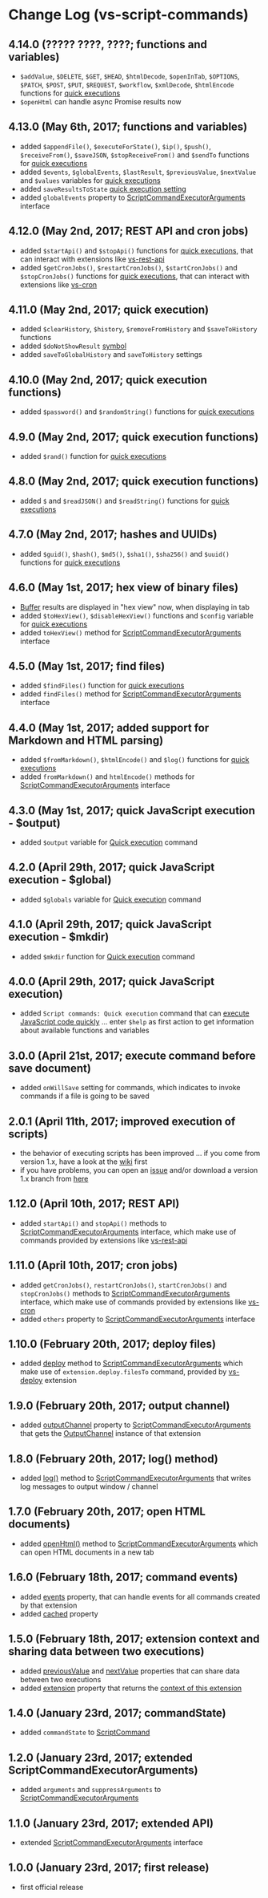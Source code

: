 # Change Log (vs-script-commands)

## 4.14.0 (????? ????, ????; functions and variables)

* `$addValue`, `$DELETE`, `$GET`, `$HEAD`, `$htmlDecode`, `$openInTab`, `$OPTIONS`, `$PATCH`, `$POST`, `$PUT`, `$REQUEST`, `$workflow`, `$xmlDecode`, `$htmlEncode` functions for [quick executions](https://github.com/mkloubert/vs-script-commands#quick-execution-)
* `$openHtml` can handle async Promise results now

## 4.13.0 (May 6th, 2017; functions and variables)

* added `$appendFile()`, `$executeForState()`, `$ip()`, `$push()`, `$receiveFrom()`, `$saveJSON`, `$stopReceiveFrom()` and `$sendTo` functions for [quick executions](https://github.com/mkloubert/vs-script-commands#quick-execution-)
* added `$events`, `$globalEvents`, `$lastResult`, `$previousValue`, `$nextValue` and `$values` variables for [quick executions](https://github.com/mkloubert/vs-script-commands#quick-execution-)
* added `saveResultsToState` [quick execution setting](https://github.com/mkloubert/vs-script-commands#quick-execution-)
* added `globalEvents` property to [ScriptCommandExecutorArguments](https://mkloubert.github.io/vs-script-commands/interfaces/_contracts_.scriptcommandexecutorarguments.html) interface

## 4.12.0 (May 2nd, 2017; REST API and cron jobs)

* added `$startApi()` and `$stopApi()` functions for [quick executions](https://github.com/mkloubert/vs-script-commands#quick-execution-), that can interact with extensions like [vs-rest-api](https://github.com/mkloubert/vs-rest-api)
* added `$getCronJobs()`, `$restartCronJobs()`, `$startCronJobs()` and `$stopCronJobs()` functions for [quick executions](https://github.com/mkloubert/vs-script-commands#quick-execution-), that can interact with extensions like [vs-cron](https://github.com/mkloubert/vs-cron)

## 4.11.0 (May 2nd, 2017; quick execution)

* added `$clearHistory`, `$history`, `$removeFromHistory` and `$saveToHistory` functions
* added `$doNotShowResult` [symbol](https://www.typescriptlang.org/docs/handbook/symbols.html)
* added `saveToGlobalHistory` and `saveToHistory` settings

## 4.10.0 (May 2nd, 2017; quick execution functions)

* added `$password()` and `$randomString()` functions for [quick executions](https://github.com/mkloubert/vs-script-commands#quick-execution-)

## 4.9.0 (May 2nd, 2017; quick execution functions)

* added `$rand()` function for [quick executions](https://github.com/mkloubert/vs-script-commands#quick-execution-)

## 4.8.0 (May 2nd, 2017; quick execution functions)

* added `$` and `$readJSON()` and `$readString()` functions for [quick executions](https://github.com/mkloubert/vs-script-commands#quick-execution-)

## 4.7.0 (May 2nd, 2017; hashes and UUIDs)

* added `$guid()`, `$hash()`, `$md5()`, `$sha1()`, `$sha256()` and `$uuid()` functions for [quick executions](https://github.com/mkloubert/vs-script-commands#quick-execution-)

## 4.6.0 (May 1st, 2017; hex view of binary files)

* [Buffer](https://nodejs.org/api/buffer.html) results are displayed in "hex view" now, when displaying in tab
* added `$toHexView()`, `$disableHexView()` functions and `$config` variable for [quick executions](https://github.com/mkloubert/vs-script-commands#quick-execution-)
* added `toHexView()` method for [ScriptCommandExecutorArguments](https://mkloubert.github.io/vs-script-commands/interfaces/_contracts_.scriptcommandexecutorarguments.html) interface

## 4.5.0 (May 1st, 2017; find files)

* added `$findFiles()` function for [quick executions](https://github.com/mkloubert/vs-script-commands#quick-execution-)
* added `findFiles()` method for [ScriptCommandExecutorArguments](https://mkloubert.github.io/vs-script-commands/interfaces/_contracts_.scriptcommandexecutorarguments.html) interface

## 4.4.0 (May 1st, 2017; added support for Markdown and HTML parsing)

* added `$fromMarkdown()`, `$htmlEncode()` and `$log()` functions for [quick executions](https://github.com/mkloubert/vs-script-commands#quick-execution-)
* added `fromMarkdown()` and `htmlEncode()` methods for [ScriptCommandExecutorArguments](https://mkloubert.github.io/vs-script-commands/interfaces/_contracts_.scriptcommandexecutorarguments.html) interface

## 4.3.0 (May 1st, 2017; quick JavaScript execution - $output)

* added `$output` variable for [Quick execution](https://github.com/mkloubert/vs-script-commands#quick-execution-) command

## 4.2.0 (April 29th, 2017; quick JavaScript execution - $global)

* added `$globals` variable for [Quick execution](https://github.com/mkloubert/vs-script-commands#quick-execution-) command

## 4.1.0 (April 29th, 2017; quick JavaScript execution - $mkdir)

* added `$mkdir` function for [Quick execution](https://github.com/mkloubert/vs-script-commands#quick-execution-) command

## 4.0.0 (April 29th, 2017; quick JavaScript execution)

* added `Script commands: Quick execution` command that can [execute JavaScript code quickly](https://github.com/mkloubert/vs-script-commands#quick-execution-) ... enter `$help` as first action to get information about available functions and variables

## 3.0.0 (April 21st, 2017; execute command before save document)

* added `onWillSave` setting for commands, which indicates to invoke commands if a file is going to be saved

## 2.0.1 (April 11th, 2017; improved execution of scripts)

* the behavior of executing scripts has been improved ... if you come from version 1.x, have a look at the [wiki](https://github.com/mkloubert/vs-script-commands/wiki#since-version-2x-) first
* if you have problems, you can open an [issue](https://github.com/mkloubert/vs-script-commands/issues) and/or download a version 1.x branch from [here](https://github.com/mkloubert/vs-script-commands/releases)

## 1.12.0 (April 10th, 2017; REST API)

* added `startApi()` and `stopApi()` methods to [ScriptCommandExecutorArguments](https://mkloubert.github.io/vs-script-commands/interfaces/_contracts_.scriptcommandexecutorarguments.html) interface, which make use of commands provided by extensions like [vs-rest-api](https://github.com/mkloubert/vs-rest-api)

## 1.11.0 (April 10th, 2017; cron jobs)

* added `getCronJobs()`, `restartCronJobs()`, `startCronJobs()` and `stopCronJobs()` methods to [ScriptCommandExecutorArguments](https://mkloubert.github.io/vs-script-commands/interfaces/_contracts_.scriptcommandexecutorarguments.html) interface, which make use of commands provided by extensions like [vs-cron](https://github.com/mkloubert/vs-cron)
* added `others` property to [ScriptCommandExecutorArguments](https://mkloubert.github.io/vs-script-commands/interfaces/_contracts_.scriptcommandexecutorarguments.html) interface

## 1.10.0 (February 20th, 2017; deploy files)

* added [deploy](https://mkloubert.github.io/vs-script-commands/interfaces/_contracts_.scriptcommandexecutorarguments.html#deploy) method to [ScriptCommandExecutorArguments](https://mkloubert.github.io/vs-script-commands/interfaces/_contracts_.scriptcommandexecutorarguments.html) which make use of `extension.deploy.filesTo` command, provided by [vs-deploy](https://github.com/mkloubert/vs-deploy) extension

## 1.9.0 (February 20th, 2017; output channel)

* added [outputChannel](https://mkloubert.github.io/vs-script-commands/interfaces/_contracts_.scriptcommandexecutorarguments.html#outputChannel) property to [ScriptCommandExecutorArguments](https://mkloubert.github.io/vs-script-commands/interfaces/_contracts_.scriptcommandexecutorarguments.html) that gets the [OutputChannel](https://code.visualstudio.com/Docs/extensionAPI/vscode-api#OutputChannel) instance of that extension

## 1.8.0 (February 20th, 2017; log() method)

* added [log()](https://mkloubert.github.io/vs-script-commands/interfaces/_contracts_.scriptcommandexecutorarguments.html#log) method to [ScriptCommandExecutorArguments](https://mkloubert.github.io/vs-script-commands/interfaces/_contracts_.scriptcommandexecutorarguments.html) that writes log messages to output window / channel

## 1.7.0 (February 20th, 2017; open HTML documents)

* added [openHtml()](https://mkloubert.github.io/vs-script-commands/interfaces/_contracts_.scriptcommandexecutorarguments.html#openhtml) method to [ScriptCommandExecutorArguments](https://mkloubert.github.io/vs-script-commands/interfaces/_contracts_.scriptcommandexecutorarguments.html) which can open HTML documents in a new tab

## 1.6.0 (February 18th, 2017; command events)

* added [events](https://mkloubert.github.io/vs-script-commands/interfaces/_contracts_.scriptcommandexecutorarguments.html#events) property, that can handle events for all commands created by that extension
* added [cached](https://mkloubert.github.io/vs-script-commands/interfaces/_contracts_.scriptcommand.html#cached) property

## 1.5.0 (February 18th, 2017; extension context and sharing data between two executions)

* added [previousValue](https://mkloubert.github.io/vs-script-commands/interfaces/_contracts_.scriptcommandexecutorarguments.html#previousvalue) and [nextValue](https://mkloubert.github.io/vs-script-commands/interfaces/_contracts_.scriptcommandexecutorarguments.html#nextvalue) properties that can share data between two executions
* added [extension](https://mkloubert.github.io/vs-script-commands/interfaces/_contracts_.scriptcommandexecutorarguments.html#extension) property that returns the [context of this extension](https://code.visualstudio.com/Docs/extensionAPI/vscode-api#_a-nameextensioncontextaspan-classcodeitem-id988extensioncontextspan)

## 1.4.0 (January 23rd, 2017; commandState)

* added `commandState` to [ScriptCommand](https://mkloubert.github.io/vs-script-commands/interfaces/_contracts_.scriptcommand.html)

## 1.2.0 (January 23rd, 2017; extended ScriptCommandExecutorArguments)

* added `arguments` and `suppressArguments` to [ScriptCommandExecutorArguments](https://mkloubert.github.io/vs-script-commands/interfaces/_contracts_.scriptcommandexecutorarguments.html)

## 1.1.0 (January 23rd, 2017; extended API)

* extended [ScriptCommandExecutorArguments](https://mkloubert.github.io/vs-script-commands/interfaces/_contracts_.scriptcommandexecutorarguments.html) interface

## 1.0.0 (January 23rd, 2017; first release)

* first official release
